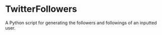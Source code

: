 # TwitterFollowers
A Python script for generating the followers and followings of an inputted user.
